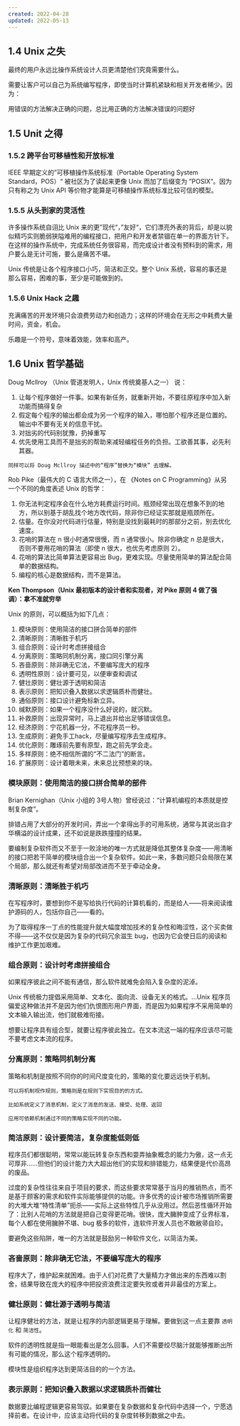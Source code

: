 ```yaml
---
created: 2022-04-28
updated: 2022-05-13
---
```



## 1.4 Unix 之失

最终的用户永远比操作系统设计人员更清楚他们究竟需要什么。

需要让客户可以自己为系统编写程序，即使当时计算机紧缺和相关开发者稀少。因为：

用错误的方法解决正确的问题，总比用正确的方法解决错误的问题好

## 1.5  Unit 之得

### 1.5.2 跨平台可移植性和开放标准

IEEE  早期定义的”可移植操作系统标准（Portable Operating System Standard，POS）“ 被社区为了读起来更像 Unix 而加了后缀变为 ”POSIX“。因为只有称之为 Unix API 等价物才能算是可移植操作系统标准比较可信的模型。

### 1.5.5 从头到家的灵活性

许多操作系统自诩比 Unix 来的更”现代“，”友好“，它们漂亮外表的背后，却是以貌似精巧实则脆弱狭隘难用的编程接口，把用户和开发者禁锢在单一的界面方针下。在这样的操作系统中，完成系统任务很容易，而完成设计者没有预料到的需求，用户要么是无计可施，要么是痛苦不堪。

Unix  传统是让各个程序接口小巧，简洁和正交。整个 Unix 系统，容易的事还是那么容易，困难的事，至少是可能做到的。

### 1.5.6 Unix Hack 之趣

充满痛苦的开发环境只会浪费劳动力和创造力；这样的环境会在无形之中耗费大量时间，资金，机会。

乐趣是一个符号，意味着效能，效率和高产。

## 1.6 Unix 哲学基础

Doug Mcllroy （Unix 管道发明人，Unix 传统奠基人之一） 说：
1. 让每个程序做好一件事。如果有新任务，就重新开始，不要往原程序中加入新功能而搞得复杂
2. 假定每个程序的输出都会成为另一个程序的输入，哪怕那个程序还是位置的。输出中不要有无关的信息干扰。
3. 对拙劣的代码别犹豫，扔掉重写
4. 优先使用工具而不是拙劣的帮助来减轻编程任务的负担。工欲善其事，必先利其器。

```ad-note
同样可以将 Doug Mcllroy 描述中的“程序”替换为“模块” 去理解。
```

Rob Pike（最伟大的 C 语言大师之一），在 《Notes on C Programming》从另一个不同的角度表述 Unix 的哲学：
1. 你无法判定程序会在什么地方耗费运行时间。瓶颈经常出现在想象不到的地方，所以别基于胡乱找个地方改代码，除非你已经证实那就是瓶颈所在。
2. 估量。在你没对代码进行估量，特别是没找到最耗时的那部分之前，别去优化速度。
3. 花哨的算法在 n 很小时通常很慢，而 n 通常很小。除非你确定 n 总是很大，否则不要用花哨的算法（即使 n 很大，也优先考虑原则 2）。
4. 花哨的算法比简单算法更容易出 Bug，更难实现。尽量使用简单的算法配合简单的数据结构。
5. 编程的核心是数据结构，而不是算法。

**Ken Thompson（Unix 最初版本的设计者和实现者，对 Pike 原则 4 做了强调）：拿不准就穷举**

Unix 的原则，可以概括为如下几点：

1. 模块原则：使用简洁的接口拼合简单的部件
2. 清晰原则：清晰胜于机巧
3. 组合原则：设计时考虑拼接组合
4. 分离原则：策略同机制分离，接口同引擎分离
5. 吝啬原则：除非确无它法，不要编写庞大的程序
6. 透明性原则：设计要可见，以便审查和调试
7. 健壮原则：健壮源于透明和简洁
8. 表示原则：把知识叠入数据以求逻辑质朴而健壮。
9. 通俗原则：接口设计避免标新立异。
10. 缄默原则：如果一个程序没什么好说的，就沉默。
11. 补救原则：出现异常时，马上退出并给出足够错误信息。
12. 经济原则：宁花机器一分，不花程序员一秒。
13. 生成原则：避免手工hack，尽量编写程序去生成程序。
14. 优化原则：雕琢前先要有原型，跑之前先学会走。
15. 多样原则：绝不相信所谓的“不二法门”的断言。
16. 扩展原则：设计着眼未来，未来总比预想来的块。

### 模块原则：使用简洁的接口拼合简单的部件

Brian Kernighan（Unix 小组的 3号人物）曾经说过：“计算机编程的本质就是控制复杂度”。

排错占用了大部分的开发时间，弄出一个拿得出手的可用系统，通常与其说出自才华横溢的设计成果，还不如说是跌跌撞撞的结果。

要编制复杂软件而又不至于一败涂地的唯一方式就是降低其整体复杂度——用清晰的接口把若干简单的模块组合出一个复杂软件。如此一来，多数问题只会局限在某个局部，那么就还有希望对局部改进而不至于牵动全身。

### 清晰原则：清晰胜于机巧

在写程序时，要想到你不是写给执行代码的计算机看的，而是给人——将来阅读维护源码的人，包括你自己——看的。

为了取得程序一丁点的性能提升就大幅度增加技术的复杂性和晦涩性，这个买卖做不得——这不仅仅是因为复杂的代码冗余滋生 bug，也因为它会使日后的阅读和维护工作更加艰难。

### 组合原则：设计时考虑拼接组合

如果程序彼此之间不能有通信，那么软件就难免会陷入复杂度的泥淖。

Unix 传统极力提倡采用简单、文本化、面向流、设备无关的格式。…Unix 程序员偏爱这种做法并不是因为他们仇恨图形用户界面，而是因为如果程序不采用简单的文本输入输出流，他们就极难衔接。

想要让程序具有组合型，就要让程序彼此独立。在文本流这一端的程序应该尽可能不要考虑文本流的程序。


### 分离原则：策略同机制分离

策略和机制是按照不同你的时间尺度变化的，策略的变化要远远快于机制。

```ad-note
可以将机制视作规则，策略则是在规则下实现目的的方式。

比如系统定义了消息机制，定义了消息的发送、接受、处理、返回

应用可依赖机制通过不同的策略实现不同的功能。
```

### 简洁原则：设计要简洁，复杂度能低则低

程序员们都很聪明，常常以能玩转复杂东西和耍弄抽象概念的能力为傲，这一点无可厚非……但他们的设计能力大大超出他们的实现和排错能力，结果便是代价高昂的废品。

过度的复杂性往往来自于项目的要求，而这些要求常常基于当月的推销热点，而不是基于顾客的需求和软件实际能够提供的功能。许多优秀的设计被市场推销所需要的大堆大堆“特性清单”扼杀——实际上这些特性几乎从没用过。然后恶性循环开始了：比别人花哨的方法就是把自己变得更花哨。很快，庞大臃肿变成了业界标准，每个人都在使用臃肿不堪、bug 极多的软件，连软件开发人员也不敢敝帚自珍。

要避免这些陷阱，唯一的方法就是鼓励另一种软件文化，以简洁为美。

### 吝啬原则：除非确无它法，不要编写庞大的程序

程序大了，维护起来就困难。由于人们对花费了大量精力才做出来的东西难以割舍，结果导致在庞大的程序中把投资浪费注定要失败或者并非最佳的方案上。

### 健壮原则：健壮源于透明与简洁

让程序健壮的方法，就是让程序的内部逻辑更易于理解。要做到这一点主要靠 `透明化` 和 `简洁性`。

软件的透明性就是指一眼能看出是怎么回事。人们不需要绞尽脑汁就能够推断出所有可能的情况，那么这个程序透明的。

模块性是组织程序达到更简洁目的的一个方法。

### 表示原则：把知识叠入数据以求逻辑质朴而健壮

数据要比编程逻辑更容易驾驭。如果要在复杂数据和复杂代码中选择一个，宁愿选择前者。在设计中，应该主动将代码的复杂度转移到数据之中去。

